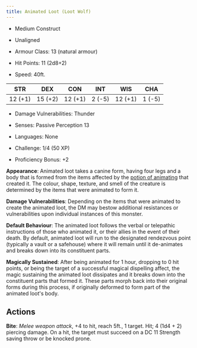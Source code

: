 ```yaml
---
title: Animated Loot (Loot Wolf)
---
```


- Medium Construct
- Unaligned

- Armour Class: 13 (natural armour)
- Hit Points: 11 (2d8+2)
- Speed: 40ft.

|   STR   |   DEX   |   CON   |   INT   |   WIS   |   CHA   |
|:-------:|:-------:|:-------:|:-------:|:-------:|:-------:|
| 12 (+1) | 15 (+2) | 12 (+1) |  2 (-5) | 12 (+1) |  1 (-5) |

- Damage Vulnerabilities: Thunder
- Senses: Passive Perception 13
- Languages: None

- Challenge: 1/4 (50 XP)
- Proficiency Bonus: +2

**Appearance**: Animated loot takes a canine form, having four legs and a body that is formed from the items affected by the [potion of animating](../items/potion-of-animating.md) that created it.
The colour, shape, texture, and smell of the creature is determined by the items that were animated to form it.

**Damage Vulnerabilities**: Depending on the items that were animated to create the animated loot, the DM may bestow additional resistances or vulnerabilities upon individual instances of this monster.

**Default Behaviour**: The animated loot follows the verbal or telepathic instructions of those who animated it, or their allies in the event of their death.
By default, animated loot will run to the designated rendezvous point (typically a vault or a safehouse) where it will remain until it de-animates and breaks down into its constituent parts.

**Magically Sustained**: After being animated for 1 hour, dropping to 0 hit points, or being the target of a successful magical dispelling affect, the magic sustaining the animated loot dissipates and it breaks down into the constituent parts that formed it.
These parts morph back into their original forms during this process, if originally deformed to form part of the animated loot's body.

## Actions

**Bite**: *Melee weapon attack*, +4 to hit, reach 5ft., 1 target. Hit; 4 (1d4 + 2) piercing damage. On a hit, the target must succeed on a DC 11 Strength saving throw or be knocked prone.
